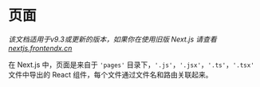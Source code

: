# 页面

*该文档适用于v9.3或更新的版本，如果你在使用旧版 Next.js 请查看 [nextjs.frontendx.cn](https://nextjs.frontendx.cn/)*

在 Next.js 中，页面是来自于 `'pages'` 目录下，`'.js'`，`'.jsx'`，`'.ts'`，`'.tsx'` 文件中导出的 React 组件，每个文件通过文件名和路由关联起来。

